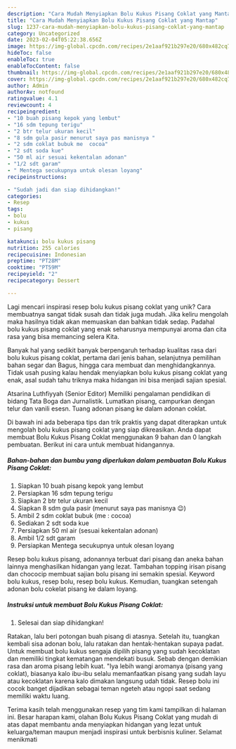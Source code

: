 ```yaml
---
description: "Cara Mudah Menyiapkan Bolu Kukus Pisang Coklat yang Mantap"
title: "Cara Mudah Menyiapkan Bolu Kukus Pisang Coklat yang Mantap"
slug: 1237-cara-mudah-menyiapkan-bolu-kukus-pisang-coklat-yang-mantap
category: Uncategorized
date: 2023-02-04T05:22:38.656Z
image: https://img-global.cpcdn.com/recipes/2e1aaf921b297e20/680x482cq70/bolu-kukus-pisang-coklat-foto-resep-utama.jpg
hideToc: false
enableToc: true
enableTocContent: false
thumbnail: https://img-global.cpcdn.com/recipes/2e1aaf921b297e20/680x482cq70/bolu-kukus-pisang-coklat-foto-resep-utama.jpg
cover: https://img-global.cpcdn.com/recipes/2e1aaf921b297e20/680x482cq70/bolu-kukus-pisang-coklat-foto-resep-utama.jpg
author: Admin
authorAv: notfound
ratingvalue: 4.1
reviewcount: 4
recipeingredient:
- "10 buah pisang kepok yang lembut"
- "16 sdm tepung terigu"
- "2 btr telur ukuran kecil"
- "8 sdm gula pasir menurut saya pas manisnya "
- "2 sdm coklat bubuk me  cocoa"
- "2 sdt soda kue"
- "50 ml air sesuai kekentalan adonan"
- "1/2 sdt garam"
- " Mentega secukupnya untuk olesan loyang"
recipeinstructions:

- "Sudah jadi dan siap dihidangkan!"
categories:
- Resep
tags:
- bolu
- kukus
- pisang

katakunci: bolu kukus pisang 
nutrition: 255 calories
recipecuisine: Indonesian
preptime: "PT28M"
cooktime: "PT59M"
recipeyield: "2"
recipecategory: Dessert

---
```





Lagi mencari inspirasi resep bolu kukus pisang coklat yang unik? Cara membuatnya sangat tidak susah dan tidak juga mudah. Jika keliru mengolah maka hasilnya tidak akan memuaskan dan bahkan tidak sedap. Padahal bolu kukus pisang coklat yang enak seharusnya mempunyai aroma dan cita rasa yang bisa memancing selera Kita.





Banyak hal yang sedikit banyak berpengaruh terhadap kualitas rasa dari bolu kukus pisang coklat, pertama dari jenis bahan, selanjutnya pemilihan bahan segar dan Bagus, hingga cara membuat dan menghidangkannya. Tidak usah pusing kalau hendak menyiapkan bolu kukus pisang coklat yang enak,      asal sudah tahu triknya maka hidangan ini bisa menjadi sajian spesial.














Atsarina Luthfiyyah (Senior Editor) Memiliki pengalaman pendidikan di bidang Tata Boga dan Jurnalistik. Lumatkan pisang, campurkan dengan telur dan vanili esesn. Tuang adonan pisang ke dalam adonan coklat.






Di bawah ini ada beberapa tips dan trik praktis yang dapat diterapkan untuk mengolah bolu kukus pisang coklat yang siap dikreasikan. Anda dapat membuat Bolu Kukus Pisang Coklat menggunakan 9 bahan dan 0 langkah pembuatan. Berikut ini cara untuk membuat hidangannya.

<!--inarticleads1-->

##### Bahan-bahan dan bumbu yang diperlukan dalam pembuatan Bolu Kukus Pisang Coklat:

1. Siapkan 10 buah pisang kepok yang lembut
1. Persiapkan 16 sdm tepung terigu
1. Siapkan 2 btr telur ukuran kecil
1. Siapkan 8 sdm gula pasir (menurut saya pas manisnya 😉)
1. Ambil 2 sdm coklat bubuk (me : cocoa)
1. Sediakan 2 sdt soda kue
1. Persiapkan 50 ml air (sesuai kekentalan adonan)
1. Ambil 1/2 sdt garam
1. Persiapkan  Mentega secukupnya untuk olesan loyang


Resep bolu kukus pisang, adonannya terbuat dari pisang dan aneka bahan lainnya menghasilkan hidangan yang lezat. Tambahan topping irisan pisang dan chococip membuat sajian bolu pisang ini semakin spesial. Keyword bolu kukus, resep bolu, resep bolu kukus. Kemudian, tuangkan setengah adonan bolu cokelat pisang ke dalam loyang. 

<!--inarticleads2-->

##### Instruksi untuk membuat Bolu Kukus Pisang Coklat:


1. Selesai dan siap dihidangkan!

Ratakan, lalu beri potongan buah pisang di atasnya. Setelah itu, tuangkan kembali sisa adonan bolu, lalu ratakan dan hentak-hentakan supaya padat. Untuk membuat bolu kukus sengaja dipilih pisang yang sudah kecoklatan dan memiliki tingkat kematangan mendekati busuk. Sebab dengan demikian rasa dan aroma pisang lebih kuat. &#34;Iya lebih wangi aromanya (pisang yang coklat), biasanya kalo ibu-ibu selalu memanfaatkan pisang yang sudah layu atau kecoklatan karena kalo dimakan langsung udah tidak. Resep bolu ini cocok banget dijadikan sebagai teman ngeteh atau ngopi saat sedang memiliki waktu luang. 

Terima kasih telah menggunakan resep yang tim kami tampilkan di halaman ini. Besar harapan kami, olahan Bolu Kukus Pisang Coklat yang mudah di atas dapat membantu anda menyiapkan hidangan yang lezat untuk keluarga/teman maupun menjadi inspirasi untuk berbisnis kuliner. Selamat menikmati
